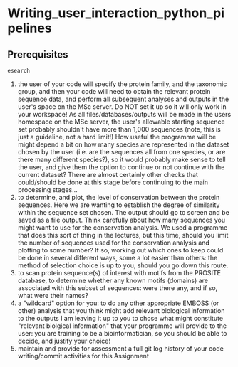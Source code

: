 # Writing_user_interaction_python_pipelines

## Prerequisites
```
esearch
```

1. the user of your code will specify the protein family, and the taxonomic group, and then your code will need
to obtain the relevant protein sequence data, and perform all subsequent analyses and outputs in the user's
space on the MSc server.
Do NOT set it up so it will only work in your workspace! As all files/databases/outputs will be made in the
users homespace on the MSc server, the user's allowable starting sequence set probably shouldn't have
more than 1,000 sequences (note, this is just a guideline, not a hard limit!)
How useful the programme will be might depend a bit on how many species are represented in the dataset
chosen by the user (i.e. are the sequences all from one species, or are there many different species?), so it
would probably make sense to tell the user, and give them the option to continue or not continue with the
current dataset?
There are almost certainly other checks that could/should be done at this stage before continuing to the
main processing stages...
2. to determine, and plot, the level of conservation between the protein sequences. Here we are wanting to
establish the degree of similarity within the sequence set chosen. The output should go to screen and be
saved as a file output.
Think carefully about how many sequences you might want to use for the conservation analysis. We used
a programme that does this sort of thing in the lectures, but this time, should you limit the number of
sequences used for the conservation analysis and plotting to some number? If so, working out which ones
to keep could be done in several different ways, some a lot easier than others: the method of selection
choice is up to you, should you go down this route.
3. to scan protein sequence(s) of interest with motifs from the PROSITE database, to determine whether any
known motifs (domains) are associated with this subset of sequences: were there any, and if so, what
were their names?
4. a "wildcard" option for you: to do any other appropriate EMBOSS (or other) analysis that you think might add
relevant biological information to the outputs
I am leaving it up to you to chose what might constitute "relevant biolgical information" that your programme
will provide to the user: you are training to be a bioinformatician, so you should be able to decide, and justify
your choice!
5. maintain and provide for assessment a full git log history of your code writing/commit activities for this
Assignment
